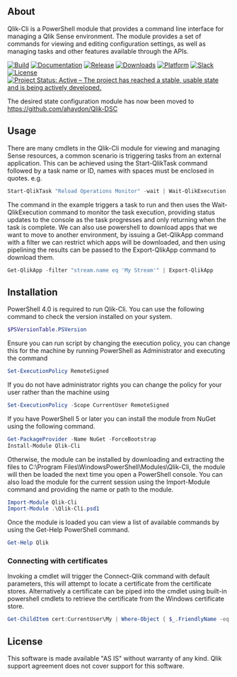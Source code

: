 ## About
Qlik-Cli is a PowerShell module that provides a command line interface for managing a Qlik Sense environment. The module provides a set of commands for viewing and editing configuration settings, as well as managing tasks and other features available through the APIs.

[![Build](https://img.shields.io/circleci/project/github/ahaydon/Qlik-Cli-Windows/master.svg)](https://circleci.com/gh/ahaydon/Qlik-Cli-Windows)
[![Documentation](https://img.shields.io/github/deployments/ahaydon/qlik-cli-windows/github-pages?label=docs)](https://ahaydon.github.io/Qlik-Cli-Windows/)
[![Release](https://img.shields.io/powershellgallery/v/Qlik-Cli.svg?label=release)](https://www.powershellgallery.com/packages/Qlik-Cli)
[![Downloads](https://img.shields.io/powershellgallery/dt/Qlik-Cli.svg?color=blue)](https://www.powershellgallery.com/packages/Qlik-Cli)
[![Platform](https://img.shields.io/powershellgallery/p/qlik-cli)](https://www.powershellgallery.com/packages/Qlik-Cli)
[![Slack](https://img.shields.io/static/v1.svg?message=qlik-branch&label=slack&color=yellow)](https://qlik-branch.slack.com/messages/CBZLDMTTN)
[![License](https://img.shields.io/github/license/ahaydon/Qlik-Cli-Windows.svg)](https://github.com/ahaydon/Qlik-Cli-Windows/blob/master/LICENSE)
[![Project Status: Active – The project has reached a stable, usable state and is being actively developed.](https://www.repostatus.org/badges/latest/active.svg)](https://www.repostatus.org/#active)

The desired state configuration module has now been moved to https://github.com/ahaydon/Qlik-DSC

## Usage
There are many cmdlets in the Qlik-Cli module for viewing and managing Sense resources, a common scenario is triggering tasks from an external application. This can be achieved using the Start-QlikTask command followed by a task name or ID, names with spaces must be enclosed in quotes. e.g.
```powershell
Start-QlikTask "Reload Operations Monitor" -wait | Wait-QlikExecution
```
The command in the example triggers a task to run and then uses the Wait-QlikExecution command to monitor the task execution, providing status updates to the console as the task progresses and only returning when the task is complete.
We can also use powershell to download apps that we want to move to another environment, by issuing a Get-QlikApp command with a filter we can restrict which apps will be downloaded, and then using pipelining the results can be passed to the Export-QlikApp command to download them.
```powershell
Get-QlikApp -filter "stream.name eq 'My Stream'" | Export-QlikApp
```
## Installation
PowerShell 4.0 is required to run Qlik-Cli. You can use the following command to check the version installed on your system.
```powershell
$PSVersionTable.PSVersion
```
Ensure you can run script by changing the execution policy, you can change this for the machine by running PowerShell as Administrator and executing the command
```powershell
Set-ExecutionPolicy RemoteSigned
```
If you do not have administrator rights you can change the policy for your user rather than the machine using
```powershell
Set-ExecutionPolicy -Scope CurrentUser RemoteSigned
```
If you have PowerShell 5 or later you can install the module from NuGet using the following command.
```powershell
Get-PackageProvider -Name NuGet -ForceBootstrap
Install-Module Qlik-Cli
```
Otherwise, the module can be installed by downloading and extracting the files to C:\Program Files\WindowsPowerShell\Modules\Qlik-Cli\, the module will then be loaded the next time you open a PowerShell console. You can also load the module for the current session using the Import-Module command and providing the name or path to the module.
```powershell
Import-Module Qlik-Cli
Import-Module .\Qlik-Cli.psd1
```
Once the module is loaded you can view a list of available commands by using the Get-Help PowerShell command.
```powershell
Get-Help Qlik
```
### Connecting with certificates
Invoking a cmdlet will trigger the Connect-Qlik command with default parameters, this will attempt to locate a certificate from the certificate stores. Alternatively a certificate can be piped into the cmdlet using built-in powershell cmdlets to retrieve the certificate from the Windows certificate store.
```powershell
Get-ChildItem cert:CurrentUser\My | Where-Object { $_.FriendlyName -eq 'QlikClient' } | Connect-Qlik sense-central
```
## License
This software is made available "AS IS" without warranty of any kind. Qlik support agreement does not cover support for this software.
